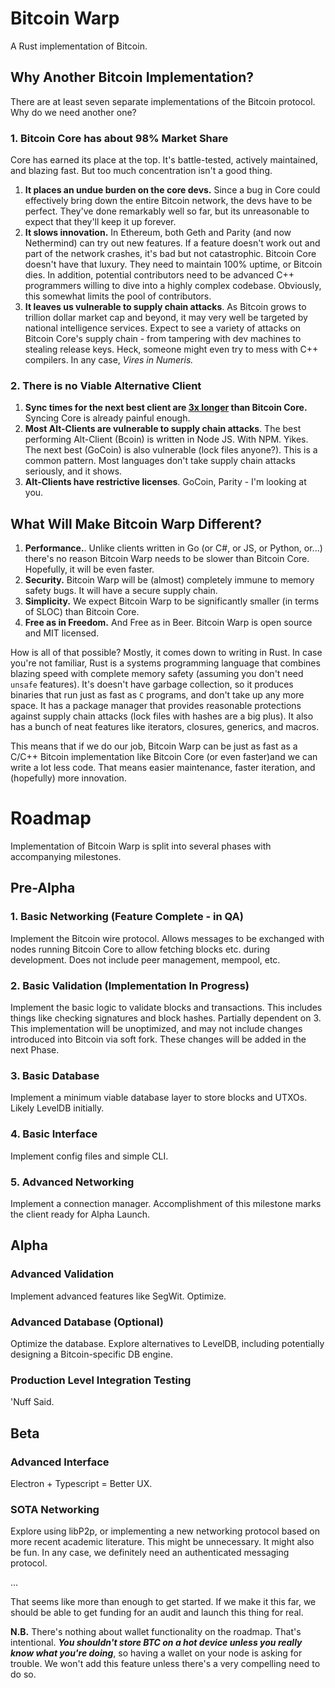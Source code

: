 # Bitcoin Warp
A Rust implementation of Bitcoin.


## Why Another Bitcoin Implementation?
There are at least seven separate implementations of the Bitcoin protocol. Why do we need another one?

### 1. Bitcoin Core has about 98% Market Share
Core has earned its place at the top. It's battle-tested, actively maintained, and blazing fast. But too much concentration isn't a good thing. 
1. **It places an undue burden on the core devs.** Since a bug in Core could effectively bring down the entire Bitcoin network, the devs have to be perfect. They've done remarkably well so far, but its unreasonable to expect that they'll keep it up forever. 
1. **It slows innovation.** In Ethereum, both Geth and Parity (and now Nethermind) can try out new features. If a feature doesn't work out and part of the network crashes, it's bad but not catastrophic. Bitcoin Core doesn't have that luxury. They need to maintain 100% uptime, or Bitcoin dies. In addition, potential contributors need to be advanced C++ programmers willing to dive into a highly complex codebase. Obviously, this somewhat limits the pool of contributors.
1. **It leaves us vulnerable to supply chain attacks**. As Bitcoin grows to trillion dollar market cap and beyond, it may very well be targeted by national intelligence services. Expect to see a variety of attacks on Bitcoin Core's supply chain - from tampering with dev machines to stealing release keys. Heck, someone might even try to mess with C++ compilers. In any case, *Vires in Numeris.*

### 2. There is no Viable Alternative Client
1. **Sync times for the next best client are [3x longer](https://blog.lopp.net/bitcoin-node-performance-sync-tests/) than Bitcoin Core.** Syncing Core is already painful enough. 
1. **Most Alt-Clients are vulnerable to supply chain attacks**. The best performing Alt-Client (Bcoin) is written in Node JS. With NPM. Yikes. The next best (GoCoin) is also vulnerable (lock files anyone?). This is a common pattern. Most languages don't take supply chain attacks seriously, and it shows.
1. **Alt-Clients have restrictive licenses**. GoCoin, Parity - I'm looking at you. 

## What Will Make Bitcoin Warp Different?
1. **Performance.**. Unlike clients written in Go (or C#, or JS, or Python, or...) there's no reason Bitcoin Warp needs to be slower than Bitcoin Core. Hopefully, it will be even faster.
1. **Security.** Bitcoin Warp will be (almost) completely immune to memory safety bugs. It will have a secure supply chain. 
1. **Simplicity.** We expect Bitcoin Warp to be significantly smaller (in terms of SLOC) than Bitcoin Core. 
1. **Free as in Freedom.** And Free as in Beer. Bitcoin Warp is open source and MIT licensed.

How is all of that possible? Mostly, it comes down to writing in Rust.  In case you're not familiar, Rust is a systems programming language that combines blazing speed with complete memory safety (assuming you don't need `unsafe` features). It's doesn't have garbage collection, so it produces binaries that run just as fast as `C` programs, and don't take up any more space.  It has a package manager that provides reasonable protections against supply chain attacks (lock files with hashes are a big plus). It also has a bunch of neat features like iterators, closures, generics, and macros. 

This means that if we do our job, Bitcoin Warp can be just as fast as a C/C++ Bitcoin implementation like Bitcoin Core (or even faster)and we can write a lot less code. That means easier maintenance, faster iteration, and (hopefully) more innovation.

# Roadmap 
Implementation of Bitcoin Warp is split into several phases with accompanying milestones. 

## Pre-Alpha
### 1. Basic Networking (Feature Complete - in QA)
Implement the Bitcoin wire protocol. Allows messages to be exchanged with nodes running Bitcoin Core to allow fetching blocks etc. during development. Does not include peer management, mempool, etc. 
### 2. Basic Validation (Implementation In Progress)
Implement the basic logic to validate blocks and transactions. This includes things like checking signatures and block hashes. Partially dependent on 3. This implementation will be unoptimized, and may not include changes introduced into Bitcoin via soft fork. These changes will be added in the next Phase. 
### 3. Basic Database
Implement a minimum viable database layer to store blocks and UTXOs. Likely LevelDB initially. 
### 4. Basic Interface
Implement config files and simple CLI. 
### 5. Advanced Networking
Implement a connection manager. Accomplishment of this milestone marks the client ready for Alpha Launch.


## Alpha
### Advanced Validation
Implement advanced features like SegWit. Optimize. 

### Advanced Database (Optional)
Optimize the database. Explore alternatives to LevelDB, including potentially designing a Bitcoin-specific DB engine. 

### Production Level Integration Testing
'Nuff Said. 

## Beta
### Advanced Interface
Electron + Typescript = Better UX. 

### SOTA Networking
Explore using libP2p, or implementing a new networking protocol based on more recent academic literature. This might be unnecessary. It might also be fun. In any case, we definitely need an authenticated messaging protocol.

...

That seems like more than enough to get started. If we make it this far, we should be able to get funding for an audit and launch this thing for real. 


**N.B.** There's nothing about wallet functionality on the roadmap. That's intentional. ***You shouldn't store BTC on a hot device unless you really know what you're doing***, so having a wallet on your node is asking for trouble. We won't add this feature unless there's a very compelling need to do so. 

